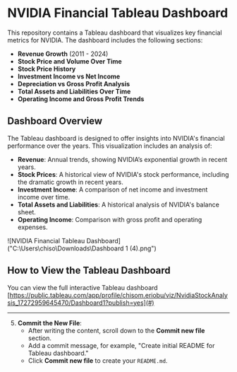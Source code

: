 # NVIDIA Financial Tableau Dashboard

This repository contains a Tableau dashboard that visualizes key financial metrics for NVIDIA. The dashboard includes the following sections:

- **Revenue Growth** (2011 - 2024)
- **Stock Price and Volume Over Time**
- **Stock Price History**
- **Investment Income vs Net Income**
- **Depreciation vs Gross Profit Analysis**
- **Total Assets and Liabilities Over Time**
- **Operating Income and Gross Profit Trends**


## Dashboard Overview

The Tableau dashboard is designed to offer insights into NVIDIA's financial performance over the years. This visualization includes an analysis of:

- **Revenue**: Annual trends, showing NVIDIA’s exponential growth in recent years.
- **Stock Prices**: A historical view of NVIDIA's stock performance, including the dramatic growth in recent years.
- **Investment Income**: A comparison of net income and investment income over time.
- **Total Assets and Liabilities**: A historical analysis of NVIDIA's balance sheet.
- **Operating Income**: Comparison with gross profit and operating expenses.

![NVIDIA Financial Tableau Dashboard]("C:\Users\chiso\Downloads\Dashboard 1 (4).png")


## How to View the Tableau Dashboard

You can view the full interactive Tableau dashboard [https://public.tableau.com/app/profile/chisom.eriobu/viz/NvidiaStockAnalysis_17272959645470/Dashboard1?publish=yes](#) 

---

5. **Commit the New File**:
   - After writing the content, scroll down to the **Commit new file** section.
   - Add a commit message, for example, "Create initial README for Tableau dashboard."
   - Click **Commit new file** to create your `README.md`.


